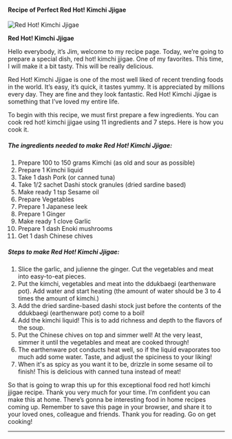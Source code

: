             

#### Recipe of Perfect Red Hot! Kimchi Jjigae

![Red Hot! Kimchi Jjigae](https://img-global.cpcdn.com/recipes/5753206060613632/751x532cq70/red-hot-kimchi-jjigae-recipe-main-photo.jpg)

**Red Hot! Kimchi Jjigae**

Hello everybody, it’s Jim, welcome to my recipe page. Today, we’re going to prepare a special dish, red hot! kimchi jjigae. One of my favorites. This time, I will make it a bit tasty. This will be really delicious.

Red Hot! Kimchi Jjigae is one of the most well liked of recent trending foods in the world. It’s easy, it’s quick, it tastes yummy. It is appreciated by millions every day. They are fine and they look fantastic. Red Hot! Kimchi Jjigae is something that I’ve loved my entire life.

To begin with this recipe, we must first prepare a few ingredients. You can cook red hot! kimchi jjigae using 11 ingredients and 7 steps. Here is how you cook it.

##### The ingredients needed to make Red Hot! Kimchi Jjigae:

1.  Prepare 100 to 150 grams Kimchi (as old and sour as possible)
2.  Prepare 1 Kimchi liquid
3.  Take 1 dash Pork (or canned tuna)
4.  Take 1/2 sachet Dashi stock granules (dried sardine based)
5.  Make ready 1 tsp Sesame oil
6.  Prepare Vegetables
7.  Prepare 1 Japanese leek
8.  Prepare 1 Ginger
9.  Make ready 1 clove Garlic
10.  Prepare 1 dash Enoki mushrooms
11.  Get 1 dash Chinese chives

##### Steps to make Red Hot! Kimchi Jjigae:

1.  Slice the garlic, and julienne the ginger. Cut the vegetables and meat into easy-to-eat pieces.
2.  Put the kimchi, vegetables and meat into the ddukbaegi (earthenware pot). Add water and start heating (the amount of water should be 3 to 4 times the amount of kimchi.)
3.  Add the dried sardine-based dashi stock just before the contents of the ddukbaegi (earthenware pot) come to a boil!
4.  Add the kimchi liquid! This is to add richness and depth to the flavors of the soup.
5.  Put the Chinese chives on top and simmer well! At the very least, simmer it until the vegetables and meat are cooked through!
6.  The earthenware pot conducts heat well, so if the liquid evaporates too much add some water. Taste, and adjust the spiciness to your liking!
7.  When it's as spicy as you want it to be, drizzle in some sesame oil to finish! This is delicious with canned tuna instead of meat!

So that is going to wrap this up for this exceptional food red hot! kimchi jjigae recipe. Thank you very much for your time. I’m confident you can make this at home. There’s gonna be interesting food in home recipes coming up. Remember to save this page in your browser, and share it to your loved ones, colleague and friends. Thank you for reading. Go on get cooking!

* * *